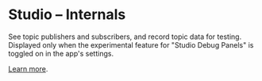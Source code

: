# Studio – Internals

See topic publishers and subscribers, and record topic data for testing. Displayed only when the experimental feature for "Studio Debug Panels" is toggled on in the app's settings.

[Learn more](https://foxglove.dev/docs/panels/studio-internals).
